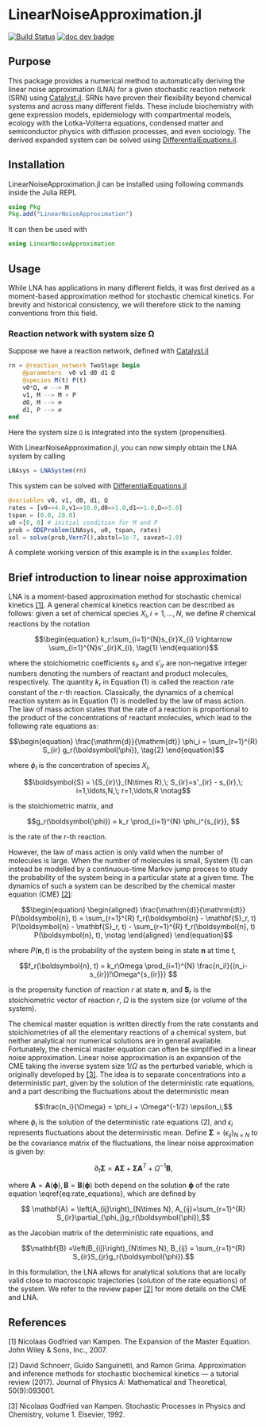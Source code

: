 # LinearNoiseApproximation.jl

[![Build Status](https://github.com/xiaomingfu2013/LinearNoiseApproximation.jl/actions/workflows/CI.yml/badge.svg?branch=main)](https://github.com/xiaomingfu2013/LinearNoiseApproximation.jl/actions/workflows/CI.yml?query=branch%3Amain)
[![doc dev badge](https://img.shields.io/badge/docs-dev-blue.svg)](https://xiaomingfu2013.github.io/LinearNoiseApproximation.jl/dev/)

 
## Purpose

This package provides a numerical method to automatically deriving the linear
noise approximation (LNA) for a given stochastic reaction network (SRN) using
[Catalyst.jl](https://github.com/SciML/Catalyst.jl). SRNs have proven their
flexibility beyond chemical systems and across many different fields. These
include biochemistry with gene expression models, epidemiology with
compartmental models, ecology with the Lotka-Volterra equations, condensed
matter and semiconductor physics with diffusion processes, and even sociology.
The derived expanded system can be solved using
[DifferentialEquations.jl](https://github.com/JuliaDiffEq/DifferentialEquations.jl).


## Installation
LinearNoiseApproximation.jl can be installed using following commands inside
the Julia REPL

```julia
using Pkg
Pkg.add("LinearNoiseApproximation")
```

It can then be used with

```julia
using LinearNoiseApproximation
```


## Usage

While LNA has applications in many different fields, it was first derived as a
moment-based approximation method for stochastic chemical kinetics. For
brevity and historical consistency, we will therefore stick to the naming
conventions from this field.

### Reaction network with system size Ω

Suppose we have a reaction network, defined with
[Catalyst.jl](https://github.com/SciML/Catalyst.jl)

```julia
rn = @reaction_network TwoStage begin
    @parameters  v0 v1 d0 d1 Ω
    @species M(t) P(t)
    v0*Ω, ∅ --> M
    v1, M --> M + P
    d0, M --> ∅
    d1, P --> ∅
end
```

Here the system size `Ω` is integrated into the system (propensities).

With LinearNoiseApproximation.jl, you can now simply obtain the LNA system by
calling

```julia
LNAsys = LNASystem(rn)
```
This system can be solved with [DifferentialEquations.jl](https://github.com/JuliaDiffEq/DifferentialEquations.jl)

```julia
@variables v0, v1, d0, d1, Ω
rates = [v0=>4.0,v1=>10.0,d0=>1.0,d1=>1.0,Ω=>5.0]
tspan = (0.0, 20.0)
u0 =[0, 0] # initial condition for M and P
prob = ODEProblem(LNAsys, u0, tspan, rates)
sol = solve(prob,Vern7(),abstol=1e-7, saveat=1.0)
```

A complete working version of this example is in the `examples` folder.


## Brief introduction to linear noise approximation

LNA is a moment-based approximation method for stochastic chemical kinetics
[[1]](#1). A general chemical kinetics reaction can be described as follows:
given a set of chemical species $X_{i}, i = 1, \ldots, N$, we define $R$
chemical reactions by the notation

```math
\begin{equation}
        k_r:\sum_{i=1}^{N}s_{ir}X_{i} \rightarrow
        \sum_{i=1}^{N}s'_{ir}X_{i}, \tag{1}
\end{equation}
```

where the stoichiometric coefficients $s_{ir}$ and $s'_{ir}$ are non-negative
integer numbers denoting the numbers of reactant and product molecules,
respectively. The quantity $k_r$ in Equation (1) is called the reaction rate
constant of the $r$-th reaction. Classically, the dynamics of a chemical
reaction system as in Equation (1) is modelled by the law of mass action. The
law of mass action states that the rate of a reaction is proportional to the
product of the concentrations of reactant molecules, which lead to the
following rate equations as:

```math
\begin{equation}
    \frac{\mathrm{d}}{\mathrm{dt}} \phi_i =
    \sum_{r=1}^{R} S_{ir} g_r(\boldsymbol{\phi}), \tag{2}
\end{equation}
```

where $\phi_i$ is the concentration of species $X_i$, 

```math
\boldsymbol{S} = \{S_{ir}\}_{N\times R},\;
S_{ir}=s'_{ir} - s_{ir},\;
i=1,\ldots,N,\; r=1,\ldots,R \notag
```

is the stoichiometric matrix, and 

```math
g_r(\boldsymbol{\phi}) = k_r \prod_{i=1}^{N} \phi_i^{s_{ir}}, 
```

is the rate of the $r$-th reaction. 

However, the law of mass action is only valid when the number of molecules is
large. When the number of molecules is small, System (1) can instead be
modelled by a continuous-time Markov jump process to study the probability of
the system being in a particular state at a given time. The dynamics of such a
system can be described by the chemical master equation (CME) [[2]](#2):

```math
\begin{equation}
    \begin{aligned}
        \frac{\mathrm{d}}{\mathrm{dt}} P(\boldsymbol{n}, t) =
        \sum_{r=1}^{R} f_r(\boldsymbol{n} -
        \mathbf{S}_r, t) P(\boldsymbol{n} -
        \mathbf{S}_r, t) -
        \sum_{r=1}^{R} f_r(\boldsymbol{n}, t) P(\boldsymbol{n}, t), \notag
    \end{aligned}
\end{equation}
```

where $P(\boldsymbol{n}, t)$ is the probability of the system being in state
$\boldsymbol{n}$ at time $t$, 

```math
f_r(\boldsymbol{n}, t) =
k_r\Omega \prod_{i=1}^{N} \frac{n_i!}{(n_i-s_{ir})!\Omega^{s_{ir}}} 
```

is the propensity function of reaction $r$ at state $\boldsymbol{n}$, and
$\mathbf{S}_r$ is the stoichiometric vector of reaction $r$, $\Omega$ is the
system size (or volume of the system).

The chemical master equation is written directly from the rate constants and
stoichiometries of all the elementary reactions of a chemical system, but
neither analytical nor numerical solutions are in general available.
Fortunately, the chemical master equation can often be simplified in a linear
noise approximation. Linear noise approximation is an expansion of the CME
taking the inverse system size $1/\Omega$ as the perturbed variable, which is
originally developed by [[3]](#3). The idea is to separate concentrations into
a deterministic part, given by the solution of the deterministic rate
equations, and a part describing the fluctuations about the deterministic mean

```math
\frac{n_i}{\Omega} = \phi_i  + \Omega^{-1/2} \epsilon_i,
```

where $\phi_i$ is the solution of the deterministic rate equations (2), and
$\epsilon_i$ represents fluctuations about the deterministic mean. Define
$\boldsymbol{\Sigma}=\left(\epsilon_{ij}\right)_{N\times N}$ to be the
covariance matrix of the fluctuations, the linear noise approximation is given
by:

```math
\begin{equation}
    \partial_t \boldsymbol{\Sigma} =
    \mathbf{A} \boldsymbol{\Sigma} +
    \boldsymbol{\Sigma} \mathbf{A}^T +
    \Omega^{-1} \mathbf{B}, \tag{3}
\end{equation}
```

where $\mathbf{A}=\mathbf{A}(\boldsymbol{\phi}),\,
\mathbf{B}=\mathbf{B}(\boldsymbol{\phi})$ both depend on the solution
$\boldsymbol{\phi}$ of the rate equation \eqref{eq:rate_equations}, which are
defined by 

```math
 \mathbf{A} = \left(A_{ij}\right)_{N\times N},
 A_{ij}=\sum_{r=1}^{R} S_{ir}\partial_{\phi_j}g_r(\boldsymbol{\phi}),
```

as the Jacobian matrix of the deterministic rate equations, and 

```math
\mathbf{B} =\left(B_{ij}\right)_{N\times N}, B_{ij} =
\sum_{r=1}^{R} S_{ir}S_{jr}g_r(\boldsymbol{\phi}).
```

In this formulation, the LNA allows for analytical solutions that are locally
valid close to macroscopic trajectories (solution of the rate equations) of
the system. We refer to the review paper [[2]](#2) for more details on the CME
and LNA.

## References
<a id="1">[1]</a> Nicolaas Godfried van Kampen. The Expansion of the Master Equation. John Wiley & Sons, Inc., 2007. 

<a id="2">[2]</a> David Schnoerr, Guido Sanguinetti, and Ramon Grima. Approximation and inference methods for stochastic biochemical kinetics — a tutorial review (2017). Journal of Physics A: Mathematical and Theoretical, 50(9):093001.

<a id="3">[3]</a> Nicolaas Godfried van Kampen. Stochastic Processes in Physics and Chemistry, volume 1. Elsevier, 1992.

